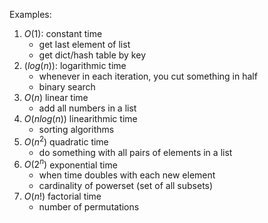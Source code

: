
Examples:

1. $O(1)$: constant time
	- get last element of list
	- get dict/hash table by key
2. $(log(n))$: logarithmic time
	- whenever in each iteration, you cut something in half
	- binary search
3. $O(n)$ linear time
	- add all numbers in a list
4. $O(nlog(n))$ linearithmic time
	- sorting algorithms
5. $O(n^2)$ quadratic time
	- do something with all pairs of elements in a list
6. $O(2^n)$ exponential time
	- when time doubles with each new element
	- cardinality of powerset (set of all subsets)
6. $O(n!)$ factorial time
	- number of permutations